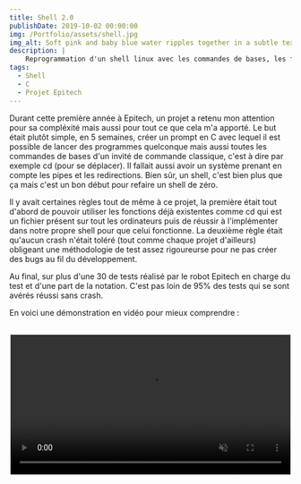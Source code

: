 ```yaml
---
title: Shell 2.0
publishDate: 2019-10-02 00:00:00
img: /Portfolio/assets/shell.jpg
img_alt: Soft pink and baby blue water ripples together in a subtle texture.
description: |
    Reprogrammation d'un shell linux avec les commandes de bases, les fonctionnalités tels que les pipes, les redirections...
tags:
  - Shell
  - C
  - Projet Epitech
---
```


 Durant cette première année à Epitech, un projet a retenu mon attention pour sa compléxité mais aussi pour tout ce que cela m'a apporté.
 Le but était plutôt simple, en 5 semaines, créer un prompt en C avec lequel il est possible de lancer des programmes quelconque mais aussi
 toutes les commandes de bases d'un invité de commande classique, c'est à dire par exemple cd (pour se déplacer). Il fallait aussi avoir un
 système prenant en compte les pipes et les redirections. Bien sûr, un shell, c'est bien plus que ça mais c'est un bon début pour refaire un
 shell de zéro.

 Il y avait certaines règles tout de même à ce projet, la première était tout d'abord de pouvoir utiliser les fonctions déjà existentes comme cd
 qui est un fichier présent sur tout les ordinateurs puis de réussir à l'implémenter dans notre propre shell pour que celui fonctionne. La deuxième
 règle était qu'aucun crash n'était toléré (tout comme chaque projet d'ailleurs) obligeant une méthodologie de test assez rigoureurse pour ne pas
 créer des bugs au fil du développement.

 Au final, sur plus d'une 30 de tests réalisé par le robot Epitech en charge du test et d'une part de la notation. C'est pas loin de 95% des tests
 qui se sont avérés réussi sans crash.

 En voici une démonstration en vidéo pour mieux comprendre :
 
<br>

 <center>
  <video controls width = "500" muted = "False">
    <source src="/Portfolio/assets/mysh.mp4", type="video/mp4">
    <!--<source src="/Portfolio/assets/rpjtek_video.webm", type="video/webm">-->
  </video>
</center>
